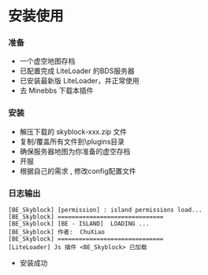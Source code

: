 # 安装使用

### 准备

* 一个虚空地图存档
* 已配置完成 LiteLoader 的BDS服务器
* 已安装最新版 LiteLoader，并正常使用
* 去 Minebbs 下载本插件

### 安装

* 解压下载的 skyblock-xxx.zip 文件
* 复制/覆盖所有文件到\plugins目录
* 确保服务器地图为你准备的虚空存档
* 开服
* 根据自己的需求 , 修改config配置文件

### 日志输出

```
[BE_Skyblock] [permission] : island permissions load...
[BE_Skyblock] ==============================
[BE_Skyblock] [BE - ISLAND]  LOADING ...
[BE_Skyblock] 作者:  ChuXiao
[BE_Skyblock] ==============================
[LiteLoader] Js 插件 <BE_Skyblock> 已加载
```

* 安装成功
